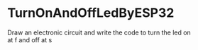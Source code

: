 # TurnOnAndOffLedByESP32
Draw an electronic circuit and write the code to turn the led on at f and off at s
